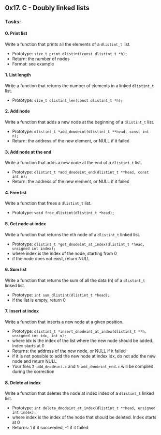 ## 0x17. C - Doubly linked lists

### Tasks:

#### 0. Print list

Write a function that prints all the elements of a `dlistint_t` list.

- Prototype: `size_t print_dlistint(const dlistint_t *h);`
- Return: the number of nodes
- Format: see example

#### 1. List length

Write a function that returns the number of elements in a linked `dlistint_t` list.

- Prototype: `size_t dlistint_len(const dlistint_t *h);`

#### 2. Add node

Write a function that adds a new node at the beginning of a `dlistint_t` list.

- Prototype: `dlistint_t *add_dnodeint(dlistint_t **head, const int n);`
- Return: the address of the new element, or NULL if it failed

#### 3. Add node at the end

Write a function that adds a new node at the end of a `dlistint_t` list.

- Prototype: `dlistint_t *add_dnodeint_end(dlistint_t **head, const int n);`
- Return: the address of the new element, or NULL if it failed

#### 4. Free list

Write a function that frees a `dlistint_t` list.

- Prototype: `void free_dlistint(dlistint_t *head);`

#### 5. Get node at index

Write a function that returns the nth node of a `dlistint_t` linked list.

- Prototype: `dlistint_t *get_dnodeint_at_index(dlistint_t *head, unsigned int index);`
- where index is the index of the node, starting from 0
- if the node does not exist, return NULL

#### 6. Sum list

Write a function that returns the sum of all the data (n) of a `dlistint_t` linked list.

- Prototype: `int sum_dlistint(dlistint_t *head);`
- if the list is empty, return 0

#### 7. Insert at index

Write a function that inserts a new node at a given position.

- Prototype: `dlistint_t *insert_dnodeint_at_index(dlistint_t **h, unsigned int idx, int n);`
- where idx is the index of the list where the new node should be added. Index starts at 0
- Returns: the address of the new node, or NULL if it failed
- if it is not possible to add the new node at index idx, do not add the new node and return NULL
- Your files `2-add_dnodeint.c` and `3-add_dnodeint_end.c` will be compiled during the correction

#### 8. Delete at index

Write a function that deletes the node at index index of a `dlistint_t` linked list.

- Prototype: `int delete_dnodeint_at_index(dlistint_t **head, unsigned int index);`
- where index is the index of the node that should be deleted. Index starts at 0
- Returns: 1 if it succeeded, -1 if it failed

